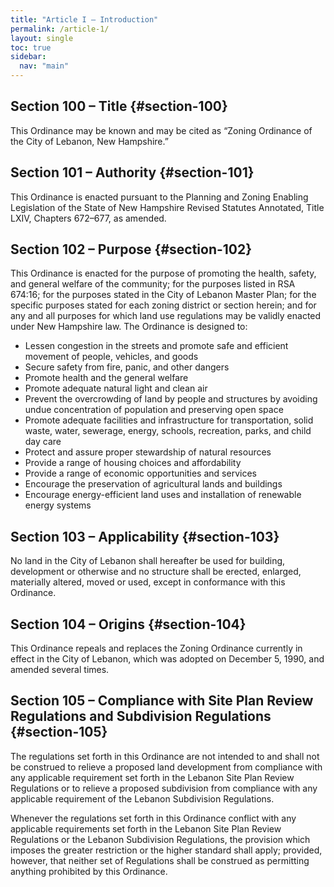 ```yaml
---
title: "Article I – Introduction"
permalink: /article-1/
layout: single
toc: true
sidebar:
  nav: "main"
---
```



## Section 100 – Title {#section-100}
This Ordinance may be known and may be cited as “Zoning Ordinance of the City of Lebanon, New Hampshire.”

## Section 101 – Authority {#section-101}
This Ordinance is enacted pursuant to the Planning and Zoning Enabling Legislation of the State of New Hampshire Revised Statutes Annotated, Title LXIV, Chapters 672–677, as amended.

## Section 102 – Purpose {#section-102}
This Ordinance is enacted for the purpose of promoting the health, safety, and general welfare of the community; for the purposes listed in RSA 674:16; for the purposes stated in the City of Lebanon Master Plan; for the specific purposes stated for each zoning district or section herein; and for any and all purposes for which land use regulations may be validly enacted under New Hampshire law. The Ordinance is designed to:

- Lessen congestion in the streets and promote safe and efficient movement of people, vehicles, and goods
- Secure safety from fire, panic, and other dangers
- Promote health and the general welfare
- Promote adequate natural light and clean air
- Prevent the overcrowding of land by people and structures by avoiding undue concentration of population and preserving open space
- Promote adequate facilities and infrastructure for transportation, solid waste, water, sewerage, energy, schools, recreation, parks, and child day care
- Protect and assure proper stewardship of natural resources
- Provide a range of housing choices and affordability
- Provide a range of economic opportunities and services
- Encourage the preservation of agricultural lands and buildings
- Encourage energy-efficient land uses and installation of renewable energy systems

## Section 103 – Applicability {#section-103}
No land in the City of Lebanon shall hereafter be used for building, development or otherwise and no structure shall be erected, enlarged, materially altered, moved or used, except in conformance with this Ordinance.

## Section 104 – Origins {#section-104}
This Ordinance repeals and replaces the Zoning Ordinance currently in effect in the City of Lebanon, which was adopted on December 5, 1990, and amended several times.

## Section 105 – Compliance with Site Plan Review Regulations and Subdivision Regulations {#section-105}
The regulations set forth in this Ordinance are not intended to and shall not be construed to relieve a proposed land development from compliance with any applicable requirement set forth in the Lebanon Site Plan Review Regulations or to relieve a proposed subdivision from compliance with any applicable requirement of the Lebanon Subdivision Regulations.

Whenever the regulations set forth in this Ordinance conflict with any applicable requirements set forth in the Lebanon Site Plan Review Regulations or the Lebanon Subdivision Regulations, the provision which imposes the greater restriction or the higher standard shall apply; provided, however, that neither set of Regulations shall be construed as permitting anything prohibited by this Ordinance.
